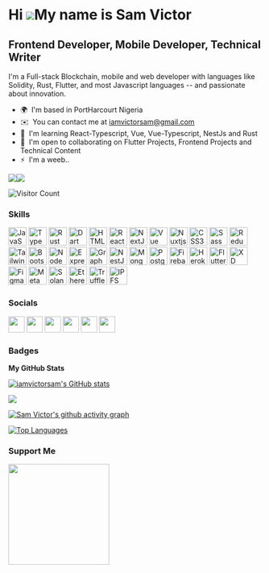 Hi ![](https://user-images.githubusercontent.com/18350557/176309783-0785949b-9127-417c-8b55-ab5a4333674e.gif)My name is Sam Victor
==================================================================================================================================

Frontend Developer, Mobile Developer, Technical Writer
------------------------------------------------------

I'm a Full-stack Blockchain, mobile and web developer with languages like Solidity, Rust, Flutter, and most Javascript languages -- and passionate about innovation.

* 🌍  I'm based in PortHarcourt Nigeria
* ✉️  You can contact me at [iamvictorsam@gmail.com](mailto:iamvictorsam@gmail.com)
* 🧠  I'm learning React-Typescript, Vue, Vue-Typescript, NestJs and Rust
* 🤝  I'm open to collaborating on Flutter Projects, Frontend Projects and Technical Content
* ⚡  I'm a weeb..

<a href="https://www.twitter.com/iam_victorsam" target="_blank" rel="noreferrer"><img
src="https://img.shields.io/twitter/follow/iam_victorsam?logo=twitter&style=for-the-badge&color=22c55e&labelColor=000000"
/></a><a href="https://www.github.com/iamvictorsam" target="_blank" rel="noreferrer"><img
src="https://img.shields.io/github/followers/iamvictorsam?logo=github&style=for-the-badge&color=22c55e&labelColor=000000" /></a>

![Visitor Count](https://profile-counter.glitch.me/iamvictorsam/count.svg)

### Skills

<p align="left">
<a href="https://developer.mozilla.org/en-US/docs/Web/JavaScript" target="_blank" rel="noreferrer"><img src="https://raw.githubusercontent.com/danielcranney/readme-generator/main/public/icons/skills/javascript-colored.svg" width="36" height="36" alt="JavaScript" /></a>
<a href="https://www.typescriptlang.org/" target="_blank" rel="noreferrer"><img src="https://raw.githubusercontent.com/danielcranney/readme-generator/main/public/icons/skills/typescript-colored.svg" width="36" height="36" alt="TypeScript" /></a>
<a href="https://www.rust-lang.org/" target="_blank" rel="noreferrer"><img src="https://raw.githubusercontent.com/danielcranney/readme-generator/main/public/icons/skills/rust-colored-dark.svg" width="36" height="36" alt="Rust" /></a>
<a href="https://dart.dev/" target="_blank" rel="noreferrer"><img src="https://raw.githubusercontent.com/danielcranney/readme-generator/main/public/icons/skills/dart-colored.svg" width="36" height="36" alt="Dart" /></a>
<a href="https://developer.mozilla.org/en-US/docs/Glossary/HTML5" target="_blank" rel="noreferrer"><img src="https://raw.githubusercontent.com/danielcranney/readme-generator/main/public/icons/skills/html5-colored.svg" width="36" height="36" alt="HTML5" /></a>
<a href="https://reactjs.org/" target="_blank" rel="noreferrer"><img src="https://raw.githubusercontent.com/danielcranney/readme-generator/main/public/icons/skills/react-colored.svg" width="36" height="36" alt="React" /></a>
<a href="https://nextjs.org/docs" target="_blank" rel="noreferrer"><img src="https://raw.githubusercontent.com/danielcranney/readme-generator/main/public/icons/skills/nextjs-colored-dark.svg" width="36" height="36" alt="NextJs" /></a>
<a href="https://vuejs.org/" target="_blank" rel="noreferrer"><img src="https://raw.githubusercontent.com/danielcranney/readme-generator/main/public/icons/skills/vuejs-colored.svg" width="36" height="36" alt="Vue" /></a>
<a href="https://nuxtjs.org/" target="_blank" rel="noreferrer"><img src="https://raw.githubusercontent.com/danielcranney/readme-generator/main/public/icons/skills/nuxtjs-colored.svg" width="36" height="36" alt="Nuxtjs" /></a>
<a href="https://www.w3.org/TR/CSS/#css" target="_blank" rel="noreferrer"><img src="https://raw.githubusercontent.com/danielcranney/readme-generator/main/public/icons/skills/css3-colored.svg" width="36" height="36" alt="CSS3" /></a>
<a href="https://sass-lang.com/" target="_blank" rel="noreferrer"><img src="https://raw.githubusercontent.com/danielcranney/readme-generator/main/public/icons/skills/sass-colored.svg" width="36" height="36" alt="Sass" /></a>
<a href="https://redux.js.org/" target="_blank" rel="noreferrer"><img src="https://raw.githubusercontent.com/danielcranney/readme-generator/main/public/icons/skills/redux-colored.svg" width="36" height="36" alt="Redux" /></a>
<a href="https://tailwindcss.com/" target="_blank" rel="noreferrer"><img src="https://raw.githubusercontent.com/danielcranney/readme-generator/main/public/icons/skills/tailwindcss-colored.svg" width="36" height="36" alt="TailwindCSS" /></a>
<a href="https://getbootstrap.com/" target="_blank" rel="noreferrer"><img src="https://raw.githubusercontent.com/danielcranney/readme-generator/main/public/icons/skills/bootstrap-colored.svg" width="36" height="36" alt="Bootstrap" /></a>
<a href="https://nodejs.org/en/" target="_blank" rel="noreferrer"><img src="https://raw.githubusercontent.com/danielcranney/readme-generator/main/public/icons/skills/nodejs-colored.svg" width="36" height="36" alt="NodeJS" /></a>
<a href="https://expressjs.com/" target="_blank" rel="noreferrer"><img src="https://raw.githubusercontent.com/danielcranney/readme-generator/main/public/icons/skills/express-colored-dark.svg" width="36" height="36" alt="Express" /></a>
<a href="https://graphql.org/" target="_blank" rel="noreferrer"><img src="https://raw.githubusercontent.com/danielcranney/readme-generator/main/public/icons/skills/graphql-colored.svg" width="36" height="36" alt="GraphQL" /></a>
<a href="https://docs.nestjs.com/" target="_blank" rel="noreferrer"><img src="https://raw.githubusercontent.com/danielcranney/readme-generator/main/public/icons/skills/nestjs-colored.svg" width="36" height="36" alt="NestJS" /></a>
<a href="https://www.mongodb.com/" target="_blank" rel="noreferrer"><img src="https://raw.githubusercontent.com/danielcranney/readme-generator/main/public/icons/skills/mongodb-colored.svg" width="36" height="36" alt="MongoDB" /></a>
<a href="https://www.postgresql.org/" target="_blank" rel="noreferrer"><img src="https://raw.githubusercontent.com/danielcranney/readme-generator/main/public/icons/skills/postgresql-colored.svg" width="36" height="36" alt="PostgreSQL" /></a>
<a href="https://firebase.google.com/" target="_blank" rel="noreferrer"><img src="https://raw.githubusercontent.com/danielcranney/readme-generator/main/public/icons/skills/firebase-colored.svg" width="36" height="36" alt="Firebase" /></a>
<a href="https://www.heroku.com/" target="_blank" rel="noreferrer"><img src="https://raw.githubusercontent.com/danielcranney/readme-generator/main/public/icons/skills/heroku-colored.svg" width="36" height="36" alt="Heroku" /></a>
<a href="https://flutter.dev/" target="_blank" rel="noreferrer"><img src="https://raw.githubusercontent.com/danielcranney/readme-generator/main/public/icons/skills/flutter-colored.svg" width="36" height="36" alt="Flutter" /></a>
<a href="https://www.adobe.com/uk/products/xd.html" target="_blank" rel="noreferrer"><img src="https://raw.githubusercontent.com/danielcranney/readme-generator/main/public/icons/skills/xd-colored-dark.svg" width="36" height="36" alt="XD" /></a>
<a href="https://www.figma.com/" target="_blank" rel="noreferrer"><img src="https://raw.githubusercontent.com/danielcranney/readme-generator/main/public/icons/skills/figma-colored.svg" width="36" height="36" alt="Figma" /></a>
<a href="https://metamask.io/" target="_blank" rel="noreferrer"><img src="https://raw.githubusercontent.com/danielcranney/readme-generator/main/public/icons/skills/metamask-colored.svg" width="36" height="36" alt="MetaMask" /></a>
<a href="https://solana.com/" target="_blank" rel="noreferrer"><img src="https://raw.githubusercontent.com/danielcranney/readme-generator/main/public/icons/skills/solana-colored.svg" width="36" height="36" alt="Solana" /></a>
<a href="https://ethereum.org/en/" target="_blank" rel="noreferrer"><img src="https://raw.githubusercontent.com/danielcranney/readme-generator/main/public/icons/skills/ethereum-colored.svg" width="36" height="36" alt="Ethereum" /></a>
<a href="https://trufflesuite.com" target="_blank" rel="noreferrer"><img src="https://raw.githubusercontent.com/danielcranney/readme-generator/main/public/icons/skills/truffle-colored.svg" width="36" height="36" alt="Truffle" /></a>
<a href="https://ipfs.io/" target="_blank" rel="noreferrer"><img src="https://raw.githubusercontent.com/danielcranney/readme-generator/main/public/icons/skills/ipfs-colored-dark.svg" width="36" height="36" alt="IPFS" /></a>
</p>


### Socials

<p align="left"> <a href="https://www.dev.to/@iamvictorsam" target="_blank" rel="noreferrer"><img src="https://raw.githubusercontent.com/danielcranney/readme-generator/main/public/icons/socials/devdotto-dark.svg" width="32" height="32" /></a> <a href="https://www.github.com/iamvictorsam" target="_blank" rel="noreferrer"><img src="https://raw.githubusercontent.com/danielcranney/readme-generator/main/public/icons/socials/github-dark.svg" width="32" height="32" /></a> <a href="https://iamvictorsam.hashnode.dev" target="_blank" rel="noreferrer"><img src="https://raw.githubusercontent.com/danielcranney/readme-generator/main/public/icons/socials/hashnode.svg" width="32" height="32" /></a> <a href="https://www.linkedin.com/in/iamvictorsam" target="_blank" rel="noreferrer"><img src="https://raw.githubusercontent.com/danielcranney/readme-generator/main/public/icons/socials/linkedin.svg" width="32" height="32" /></a> <a href="http://www.medium.com/@iamvictorsam" target="_blank" rel="noreferrer"><img src="https://raw.githubusercontent.com/danielcranney/readme-generator/main/public/icons/socials/medium-dark.svg" width="32" height="32" /></a> <a href="https://www.twitter.com/iam_victorsam" target="_blank" rel="noreferrer"><img src="https://raw.githubusercontent.com/danielcranney/readme-generator/main/public/icons/socials/twitter.svg" width="32" height="32" /></a></p>

### Badges

<b>My GitHub Stats</b>

<a href="http://www.github.com/iamvictorsam"><img src="https://github-readme-stats.vercel.app/api?username=iamvictorsam&show_icons=true&hide=&count_private=true&title_color=22c55e&text_color=ffffff&icon_color=22c55e&bg_color=000000&hide_border=true&show_icons=true" alt="iamvictorsam's GitHub stats" /></a>

<a href="http://www.github.com/iamvictorsam"><img src="https://github-readme-streak-stats.herokuapp.com/?user=iamvictorsam&stroke=ffffff&background=000000&ring=22c55e&fire=22c55e&currStreakNum=ffffff&currStreakLabel=22c55e&sideNums=ffffff&sideLabels=ffffff&dates=ffffff&hide_border=true" /></a>

[![Sam Victor's github activity graph](https://github-readme-activity-graph.cyclic.app/graph?username=iamvictorsam)](https://github.com/iamvictorsam/github-readme-activity-graph)

<a href="https://github.com/iamvictorsam" align="left"><img src="https://github-readme-stats.vercel.app/api/top-langs/?username=iamvictorsam&langs_count=10&title_color=22c55e&text_color=ffffff&icon_color=22c55e&bg_color=000000&hide_border=true&locale=en&custom_title=Top%20%Languages" alt="Top Languages" /></a>

### Support Me

<a href="https://www.buymeacoffee.com/iamvictorsam"><img src="https://cdn.buymeacoffee.com/buttons/v2/default-yellow.png" width="200" /></a>
